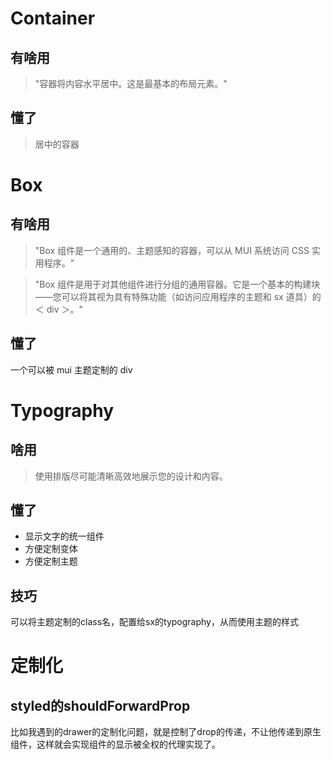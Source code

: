 # Container

## 有啥用

> "容器将内容水平居中。这是最基本的布局元素。"

## 懂了

> 居中的容器

# Box

## 有啥用

> "Box 组件是一个通用的、主题感知的容器，可以从 MUI 系统访问 CSS 实用程序。"

> "Box 组件是用于对其他组件进行分组的通用容器。它是一个基本的构建块——您可以将其视为具有特殊功能（如访问应用程序的主题和 sx 道具）的＜ div ＞。"

## 懂了

一个可以被 mui 主题定制的 div

# Typography

## 啥用

> 使用排版尽可能清晰高效地展示您的设计和内容。

## 懂了

- 显示文字的统一组件
- 方便定制变体
- 方便定制主题

## 技巧
可以将主题定制的class名，配置给sx的typography，从而使用主题的样式

# 定制化
## styled的shouldForwardProp
比如我遇到的drawer的定制化问题，就是控制了drop的传递，不让他传递到原生组件，这样就会实现组件的显示被全权的代理实现了。
